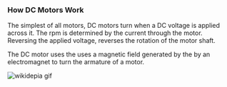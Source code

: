 ### How DC Motors Work

The simplest of all motors, DC motors turn when a DC voltage is applied across it. The rpm is determined by the current through the motor. Reversing the applied voltage, reverses the rotation of the motor shaft. 

The DC motor uses the uses a magnetic field generated by the by an electromagnet to turn the armature of a motor.

![wikidepia gif](https://en.wikipedia.org/wiki/DC_motor#/media/File:Ejs_Open_Source_Direct_Current_Electrical_Motor_Model_Java_Applet_(_DC_Motor_)_80_degree_split_ring.gif)